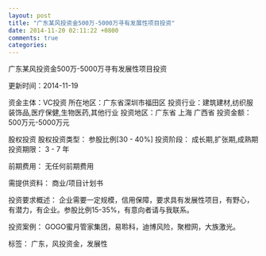 ```yaml
---
layout: post
title: "广东某风投资金500万-5000万寻有发展性项目投资"
date: 2014-11-20 02:11:22 +0800
comments: true
categories: 
---
```

广东某风投资金500万-5000万寻有发展性项目投资



更新时间：2014-11-19

资金主体：VC投资
所在地区：广东省深圳市福田区
投资行业：建筑建材,纺织服装饰品,医疗保健,生物医药,其他行业
投资地区：广东省 上海 广西省
投资金额：500万元-5000万元

股权投资
股权投资类型：
                            参股比例[30 - 40%] 
                                                                                投资阶段：
                            成长期,扩张期,成熟期 
                                                                                                                                        投资期限：
                            3 - 7 年

前期费用：
无任何前期费用

需提供资料：
商业/项目计划书

投资要求概述：
企业需要一定规模，信用保障，要求具有发展性项目，有野心，有潜力，有企业。参股比例15-35%，有意向者请与我联系。

投资案例：
GOGO蜜月管家集团，易聆科，迪博风险，聚橙网，大族激光。

标签：
广东，风投资金，发展性


